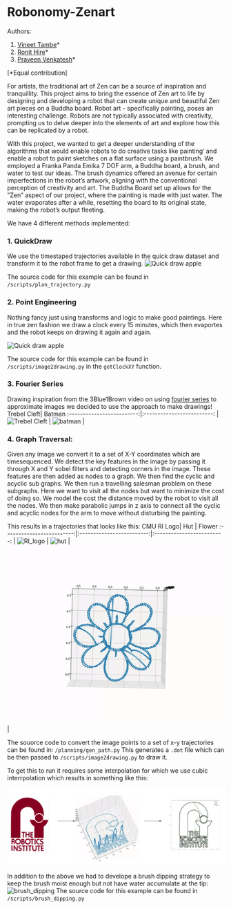 # Robonomy-Zenart

Authors:

1. [Vineet Tambe](https://www.linkedin.com/in/vineet-tambe/)\*
2. [Ronit Hire](https://www.linkedin.com/in/ronit-hire/)\*
3. [Praveen Venkatesh](https://www.linkedin.com/in/praveenvnktsh/)\*

[*Equal contribution]

For artists, the traditional art of Zen can be a source of inspiration and tranquillity. This project aims to bring the essence of Zen art to life by designing and developing a robot that can create unique and beautiful Zen art pieces on a Buddha board. Robot art - specifically painting, poses an interesting challenge. Robots are not typically associated with creativity, prompting us to delve deeper into the elements of art and explore how
this can be replicated by a robot.

With this project, we wanted to get a deeper understanding of the algorithms that would enable robots to do creative tasks like painting‘ and enable a robot to paint sketches on a flat surface using a paintbrush. We employed a Franka Panda Emika 7 DOF arm, a Buddha board, a brush, and water to test our ideas. The brush dynamics offered an avenue for certain imperfections in the robot’s artwork, aligning with the conventional perception of creativity and art.
The Buddha Board set up allows for the ”Zen” aspect of our project, where the painting is made with just water. The water evaporates after a while, resetting the board to its original state, making the robot’s output fleeting.

We have 4 different methods implemented:

### 1. QuickDraw

We use the timestaped trajectories available in the quick draw dataset and transform it to the robot frame to get a drawing.
![Quick draw apple](/gifs/quick_draw_apple.gif?raw=true "Quick draw apple")

The source code for this example can be found in
`/scripts/plan_trajectory.py`

### 2. Point Engineering

Nothing fancy just using transforms and logic to make good paintings.
Here in true zen fashion we draw a clock every 15 minutes, which then evaportes and the robot keeps on drawing it again and again.

![Quick draw apple](/gifs/clock.gif?raw=true "Quick draw apple")

The source code for this example can be found in
`/scripts/image2drawing.py` in the `getClockXY` function.

### 3. Fourier Series

Drawing inspiration from the 3Blue1Brown video on using [fourier series](https://www.youtube.com/watch?v=r6sGWTCMz2k) to approximate images we decided to use the approach to make drawings!
Trebel Cleft| Batman
:-------------------------:|:-------------------------:
| ![Trebel Cleft](/gifs/trebel_cleft.gif?raw=true "Trebel Cleft") | ![batman](/gifs/batman.gif?raw=true "batman") |

### 4. Graph Traversal:

Given any image we convert it to a set of X-Y coordinates which are timesequenced. We detect the key features in the image by passing it through X and Y sobel filters and detecting corners in the image. These features are then added as nodes to a graph. We then find the cyclic and acyclic sub graphs. We then run a travelling salesman problem on these subgraphs. Here we want to visit all the nodes but want to minimize the cost of doing so. We model the cost the distance moved by the robot to visit all the nodes. We then make parabolic jumps in z axis to connect all the cyclic and acyclic nodes for the arm to move without disturbing the painting.

This results in a trajectories that looks like this:
CMU RI Logo| Hut | Flower
:-------------------------:|:-------------------------:|:-------------------------:
| ![RI_logo](/gifs/RI_logo.gif?raw=true "RI_logo") | ![hut](/gifs/hut.gif?raw=true "hut") | ![flower](/gifs/flower.gif?raw=true "flower") |

The souorce code to convert the image points to a set of x-y trajectories can be found in: `/planning/gen_path.py`
This generates a `.dot` file which can be then passed to `/scripts/image2drawing.py` to draw it.

To get this to run it requires some interpolation for which we use cubic interrpolation which results in something like this:

![ri logo traj](/images/RI_logo_traj.png?raw=true "ri logo traj")

In addition to the above we had to develope a brush dipping strategy to keep the brush moist enough but not have water accumulate at the tip:
![brush_dipping](/gifs/brush_dipping.gif?raw=true "brush_dipping")
The source code for this example can be found in
`/scripts/brush_dipping.py`

<!--
which results in something like this:

![ri logo drawing](/images/ri_drawing.png?raw=true "flower") -->

